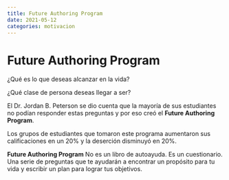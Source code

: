 ```yaml
---
title: Future Authoring Program
date: 2021-05-12
categories: motivacion
---
```


# Future Authoring Program

¿Qué es lo que deseas alcanzar en la vida?

¿Qué clase de persona deseas llegar a ser?

El Dr. Jordan B. Peterson se dio cuenta que la mayoría de sus estudiantes no podían responder estas preguntas y por eso creó el **Future Authoring Program**.

Los grupos de estudiantes que tomaron este programa aumentaron sus calificaciones en un 20% y la deserción disminuyó en 20%.

**Future Authoring Program** No es un libro de autoayuda. Es un cuestionario. Una serie de preguntas que te ayudarán a encontrar un propósito para tu vida y escribir un plan para lograr tus objetivos. 
